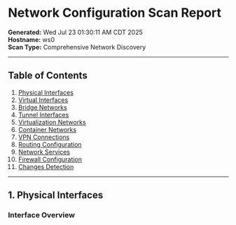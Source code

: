 # Network Configuration Scan Report

**Generated:** Wed Jul 23 01:30:11 AM CDT 2025  
**Hostname:** ws0  
**Scan Type:** Comprehensive Network Discovery

---

## Table of Contents

1. [Physical Interfaces](#1-physical-interfaces)
2. [Virtual Interfaces](#2-virtual-interfaces)
3. [Bridge Networks](#3-bridge-networks)
4. [Tunnel Interfaces](#4-tunnel-interfaces)
5. [Virtualization Networks](#5-virtualization-networks)
6. [Container Networks](#6-container-networks)
7. [VPN Connections](#7-vpn-connections)
8. [Routing Configuration](#8-routing-configuration)
9. [Network Services](#9-network-services)
10. [Firewall Configuration](#10-firewall-configuration)
11. [Changes Detection](#11-changes-detection)

---


## 1. Physical Interfaces

### Interface Overview
```
